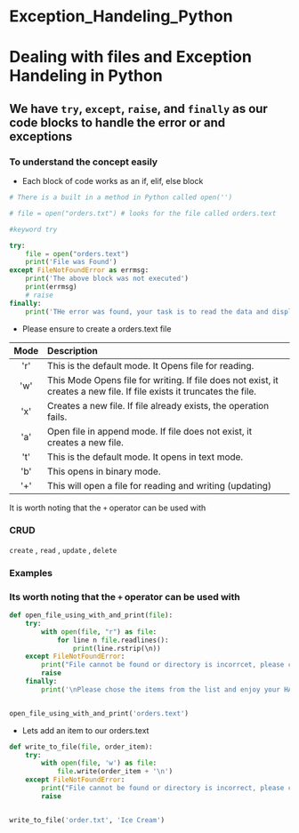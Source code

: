 # Exception_Handeling_Python

# Dealing with files and Exception Handeling in Python

## We have `try`, `except`, `raise`, and `finally` as our code blocks to handle the error or and exceptions

### To understand the concept easily

- Each block of code works as an if, elif, else block

```python
# There is a built in a method in Python called open('')

# file = open("orders.txt") # looks for the file called orders.text

#keyword try

try:
    file = open("orders.text")
    print('File was Found')
except FileNotFoundError as errmsg:
    print('The above block was not executed')
    print(errmsg)
    # raise
finally:
    print('THe error was found, your task is to read the data and display it as a list')
```

- Please ensure to create a orders.text file

| Mode | Description                                                                                                            |
| :--: | :--------------------------------------------------------------------------------------------------------------------- |
| 'r'  | This is the default mode. It Opens file for reading.                                                                   |
| 'w'  | This Mode Opens file for writing. If file does not exist, it creates a new file. If file exists it truncates the file. |
| 'x'  | Creates a new file. If file already exists, the operation fails.                                                       |
| 'a'  | Open file in append mode. If file does not exist, it creates a new file.                                               |
| 't'  | This is the default mode. It opens in text mode.                                                                       |
| 'b'  | This opens in binary mode.                                                                                             |
| '+'  | This will open a file for reading and writing (updating)                                                               |

It is worth noting that the `+` operator can be used with

### CRUD

`create` , `read` , `update` , `delete`

### Examples

### Its worth noting that the `+` operator can be used with

```python
def open_file_using_with_and_print(file):
    try:
        with open(file, "r") as file:
            for line n file.readlines():
                print(line.rstrip(\n))
    except FileNotFoundError:
        print("File cannot be found or directory is incorrcet, please check the details provided")
        raise
    finally:
        print('\nPlease chose the items from the list and enjoy your HAPPY MEAL')


open_file_using_with_and_print('orders.text')
```

- Lets add an item to our orders.text

```python
def write_to_file(file, order_item):
    try:
        with open(file, 'w') as file:
            file.write(order_item + '\n')
    except FileNotFoundError:
        print("File cannot be found or directory is incorrect, please check the details provided: ")
        raise


write_to_file('order.txt', 'Ice Cream')
```
